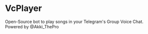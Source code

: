 # VcPlayer
Open-Source bot to play songs in your Telegram's Group Voice Chat. Powered by @Akki_ThePro 
